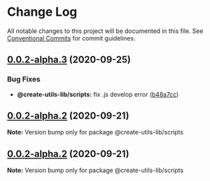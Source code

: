 # Change Log

All notable changes to this project will be documented in this file.
See [Conventional Commits](https://conventionalcommits.org) for commit guidelines.

## [0.0.2-alpha.3](https://github.com/Mrlyjoutlook/create-utils-lib/compare/@create-utils-lib/scripts@0.0.2-alpha.2...@create-utils-lib/scripts@0.0.2-alpha.3) (2020-09-25)


### Bug Fixes

* **@create-utils-lib/scripts:** fix .js develop error ([b48a7cc](https://github.com/Mrlyjoutlook/create-utils-lib/commit/b48a7ccf8e8804ba6f5824a1bb8e8ecc941559b7))





## [0.0.2-alpha.2](https://github.com/Mrlyjoutlook/create-utils-lib/compare/@create-utils-lib/scripts@0.0.2-alpha.1...@create-utils-lib/scripts@0.0.2-alpha.2) (2020-09-21)

**Note:** Version bump only for package @create-utils-lib/scripts





## [0.0.2-alpha.2](https://github.com/Mrlyjoutlook/create-utils-lib/compare/@create-utils-lib/scripts@0.0.2-alpha.1...@create-utils-lib/scripts@0.0.2-alpha.2) (2020-09-21)

**Note:** Version bump only for package @create-utils-lib/scripts
